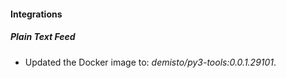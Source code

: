 #### Integrations
##### Plain Text Feed
- Updated the Docker image to: *demisto/py3-tools:0.0.1.29101*.
